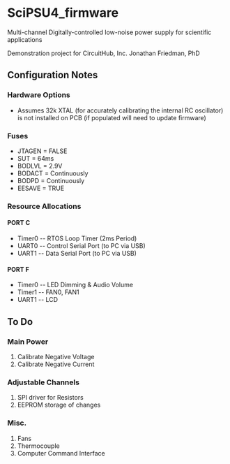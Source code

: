SciPSU4_firmware
================
Multi-channel Digitally-controlled low-noise power supply for scientific applications

Demonstration project for CircuitHub, Inc.
Jonathan Friedman, PhD


## Configuration Notes

### Hardware Options

* Assumes 32k XTAL (for accurately calibrating the internal RC oscillator) is not installed on PCB (if populated will need to update firmware)

### Fuses

* JTAGEN = FALSE
* SUT = 64ms
* BODLVL = 2.9V
* BODACT = Continuously
* BODPD = Continuously
* EESAVE = TRUE


### Resource Allocations

#### PORT C
* Timer0 -- RTOS Loop Timer (2ms Period)
* UART0 -- Control Serial Port (to PC via USB)
* UART1 -- Data Serial Port (to PC via USB)

#### PORT F
* Timer0 -- LED Dimming & Audio Volume
* Timer1 -- FAN0, FAN1
* UART1  -- LCD


## To Do

### Main Power
1. Calibrate Negative Voltage
2. Calibrate Negative Current

### Adjustable Channels
1. SPI driver for Resistors
2. EEPROM storage of changes

### Misc.
1. Fans
1. Thermocouple
1. Computer Command Interface
